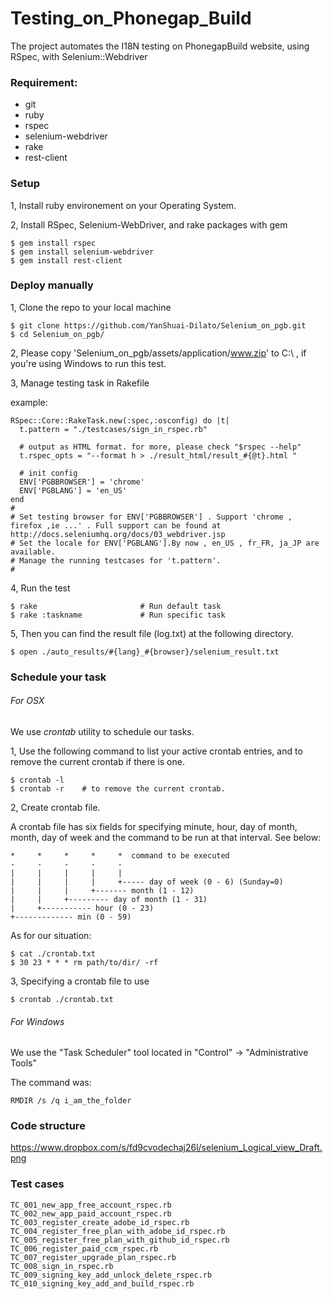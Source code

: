 Testing_on_Phonegap_Build
===============
The project automates the I18N testing on PhonegapBuild website, using RSpec, with Selenium::Webdriver

### Requirement:

- git
- ruby
- rspec
- selenium-webdriver 
- rake
- rest-client

### Setup

1, Install ruby environement on your Operating System. 

2, Install RSpec, Selenium-WebDriver, and rake packages with gem

    $ gem install rspec
    $ gem install selenium-webdriver
    $ gem install rest-client

### Deploy manually 

1, Clone the repo to your local machine
	
	$ git clone https://github.com/YanShuai-Dilato/Selenium_on_pgb.git
	$ cd Selenium_on_pgb/


2, Please copy 'Selenium_on_pgb/assets/application/www.zip' to C:\ , if you're using Windows to run this test. 


3, Manage testing task in Rakefile

   example:
	
    RSpec::Core::RakeTask.new(:spec,:osconfig) do |t|
      t.pattern = "./testcases/sign_in_rspec.rb"  
      
      # output as HTML format. for more, please check "$rspec --help"
      t.rspec_opts = "--format h > ./result_html/result_#{@t}.html "
      
	  # init config
      ENV['PGBBROWSER'] = 'chrome'
      ENV['PGBLANG'] = 'en_US'
    end
    # 
    # Set testing browser for ENV['PGBBROWSER'] . Support 'chrome , firefox ,ie ...' . Full support can be found at http://docs.seleniumhq.org/docs/03_webdriver.jsp
    # Set the locale for ENV['PGBLANG'].By now , en_US , fr_FR, ja_JP are available.
    # Manage the running testcases for 't.pattern'.
    #
    
    
4, Run the test 
	
    $ rake    	                 # Run default task
    $ rake :taskname             # Run specific task
	
	
5, Then you can find the result file (log.txt) at the following directory. 
	
    $ open ./auto_results/#{lang}_#{browser}/selenium_result.txt
	

### Schedule your task
###### For OSX
We use *crontab* utility to schedule our tasks. 

1, Use the following command to list your active crontab entries, and to remove the current crontab if there is one.  

    $ crontab -l  
    $ crontab -r    # to remove the current crontab. 
    
2, Create crontab file. 

A crontab file has six fields for specifying minute, hour, day of month, month, day of week and the command to be run at that interval. See below:

    *     *     *     *     *  command to be executed
    -     -     -     -     -
    |     |     |     |     |
    |     |     |     |     +----- day of week (0 - 6) (Sunday=0)
    |     |     |     +------- month (1 - 12)
    |     |     +--------- day of month (1 - 31)
    |     +----------- hour (0 - 23)
    +------------- min (0 - 59)
    
As for our situation: 

    $ cat ./crontab.txt
    $ 30 23 * * * rm path/to/dir/ -rf

3, Specifying a crontab file to use

    $ crontab ./crontab.txt
    
    

###### For Windows

We use the "Task Scheduler" tool located in "Control" -> "Administrative Tools"

The command was: 

    
    RMDIR /s /q i_am_the_folder




### Code structure
https://www.dropbox.com/s/fd9cvodechaj26l/selenium_Logical_view_Draft.png


### Test cases 


    TC_001_new_app_free_account_rspec.rb
    TC_002_new_app_paid_account_rspec.rb
    TC_003_register_create_adobe_id_rspec.rb
    TC_004_register_free_plan_with_adobe_id_rspec.rb
    TC_005_register_free_plan_with_github_id_rspec.rb
    TC_006_register_paid_ccm_rspec.rb
    TC_007_register_upgrade_plan_rspec.rb
    TC_008_sign_in_rspec.rb
    TC_009_signing_key_add_unlock_delete_rspec.rb
    TC_010_signing_key_add_and_build_rspec.rb

